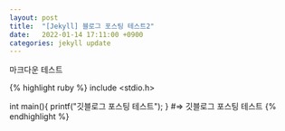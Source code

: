```yaml
---
layout: post
title:  "[Jekyll] 블로그 포스팅 테스트2"
date:   2022-01-14 17:11:00 +0900
categories: jekyll update
---
```

마크다운 테스트

{% highlight ruby %}
include <stdio.h>

int main(){
    printf("깃블로그 포스팅 테스트");
}
#=> 깃블로그 포스팅 테스트
{% endhighlight %}